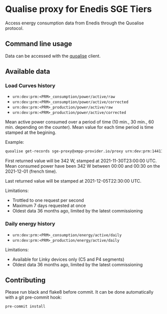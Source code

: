 # Qualise proxy for Enedis SGE Tiers

Access energy consumption data from Enedis through the Quoalise protocol.

## Command line usage

Data can be accessed with the [quoalise](https://github.com/consometers/quoalise) client.

## Available data

### Load Curves history

- `urn:dev:prm:<PRM>_consumption/power/active/raw`
- `urn:dev:prm:<PRM>_consumption/power/active/corrected`
- `urn:dev:prm:<PRM>_production/power/active/raw`
- `urn:dev:prm:<PRM>_production/power/active/corrected`

Mean active power consumed over a period of time (10 min., 30 min., 60 min. depending on the counter). Mean value for each time period is time stamped at the begining.

Example:

```bash
quoalise get-records sge-proxy@xmpp-provider.io/proxy urn:dev:prm:14411643921305_consumption/power/active/raw --start-date 2021-12-01 --end-date 2021-12-05
```

First returned value will be 342 W, stamped at 2021-11-30T23:00:00 UTC. Mean consumed power have been 342 W between 00:00 and 00:30 on the 2021-12-01 (french time).

Last returned value will be stamped at 2021-12-05T22:30:00 UTC.

Limitations:

- Trottled to one request per second
- Maximum 7 days requested at once
- Oldest data 36 months ago, limited by the latest commissioning

### Daily energy history

- `urn:dev:prm:<PRM>_consumption/energy/active/daily`
- `urn:dev:prm:<PRM>_production/energy/active/daily`

Limitations:

- Available for Linky devices only (C5 and P4 segments)
- Oldest data 36 months ago, limited by the latest commissioning

## Contributing

Please run black and flake8 before commit. It can be done automatically with a git pre-commit hook:

```bash
pre-commit install
```